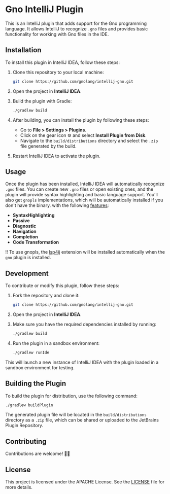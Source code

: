 
# Gno IntelliJ Plugin

This is an IntelliJ plugin that adds support for the Gno programming language. It allows IntelliJ to recognize `.gno` files and provides basic functionality for working with Gno files in the IDE.


## Installation

To install this plugin in IntelliJ IDEA, follow these steps:

1. Clone this repository to your local machine:

    ```bash
    git clone https://github.com/gnolang/intellij-gno.git
    ```

2. Open the project in **IntelliJ IDEA**.

3. Build the plugin with Gradle:

    ```bash
    ./gradlew build
    ```

4. After building, you can install the plugin by following these steps:
   - Go to **File > Settings > Plugins**.
   - Click on the gear icon ⚙️ and select **Install Plugin from Disk**.
   - Navigate to the `build/distributions` directory and select the `.zip` file generated by the build.

5. Restart IntelliJ IDEA to activate the plugin.

## Usage

Once the plugin has been installed, IntelliJ IDEA will automatically recognize `.gno` files. You can create new `.gno` files or open existing ones, and the plugin will provide syntax highlighting and basic language support. You'll also get `gnopls` implementations, which will be automatically installed if you don't have the binary. 
with the following [features](https://github.com/gnolang/gnopls/tree/main/doc/features):
   - **SyntaxHighlighting**
   - **Passive**
   - **Diagnostic**
   - **Navigation**
   - **Completion**
   - **Code Transformation**

‼️ To use gnopls, the [lsp4ij](https://github.com/redhat-developer/lsp4ij/tree/main) extension will be installed automatically when the `gno` plugin is installed.

## Development

To contribute or modify this plugin, follow these steps:

1. Fork the repository and clone it:

    ```bash
    git clone https://github.com/gnolang/intellij-gno.git
    ```

2. Open the project in **IntelliJ IDEA**.

3. Make sure you have the required dependencies installed by running:

    ```bash
    ./gradlew build
    ```

4. Run the plugin in a sandbox environment:

    ```bash
    ./gradlew runIde
    ```

This will launch a new instance of IntelliJ IDEA with the plugin loaded in a sandbox environment for testing.

## Building the Plugin

To build the plugin for distribution, use the following command:

```bash
./gradlew buildPlugin
```

The generated plugin file will be located in the `build/distributions` directory as a `.zip` file, which can be shared or uploaded to the JetBrains Plugin Repository.

## Contributing

Contributions are welcome! ✌🏼

## License

This project is licensed under the APACHE License. See the [LICENSE](LICENSE) file for more details.
